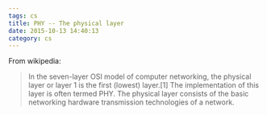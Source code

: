 ```yaml
---
tags: cs
title: PHY -- The physical layer
date: 2015-10-13 14:40:13
category: cs
---
```


From wikipedia:
> In the seven-layer OSI model of computer networking, the physical layer or layer 1 is the first (lowest) layer.[1] 
> The implementation of this layer is often termed PHY.
> The physical layer consists of the basic networking hardware transmission technologies of a network.



